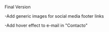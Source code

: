 <p>Final Version</p>
<p>-Add generic images for social media footer links</p>
<p>-Add hover effect to e-mail in "Contacto"</p>
